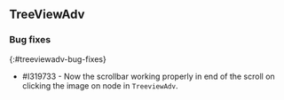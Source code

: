 ## TreeViewAdv

### Bug fixes
{:#treeviewadv-bug-fixes}

* \#I319733 - Now the scrollbar working properly in end of the scroll on clicking the image on node in  `TreeviewAdv`.